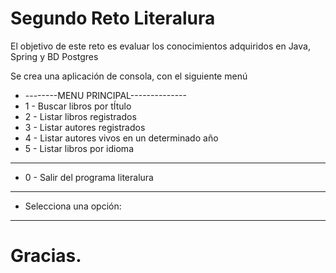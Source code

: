 # Segundo Reto Literalura


El objetivo de este reto es evaluar los conocimientos
adquiridos en Java, Spring y BD Postgres

Se crea una aplicación de consola, con el siguiente menú
- --------MENU PRINCIPAL--------------
- 1 - Buscar libros por tÍtulo
- 2 -  Listar libros registrados
- 3 - Listar autores registrados
- 4 - Listar autores vivos en un determinado año
- 5 - Listar libros por idioma
----------------------------------------------
- 0 - Salir del programa literalura
----------------------------------------------
- Selecciona una opción:
----------------------------------------------

# Gracias.
